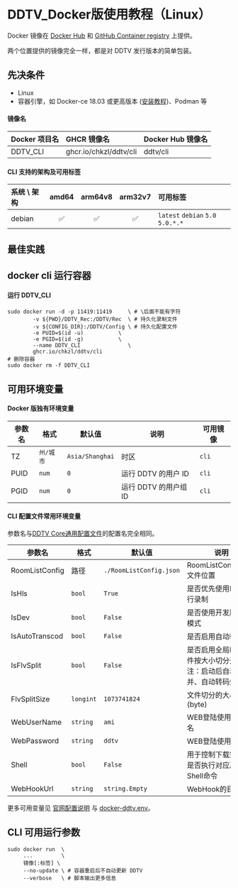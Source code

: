 # DDTV_Docker版使用教程（Linux）

Docker 镜像在 [Docker Hub](https://hub.docker.com/u/ddtv) 和 [GitHub Container registry](https://github.com/CHKZL?tab=packages&repo_name=DDTV) 上提供。

两个位置提供的镜像完全一样，都是对 DDTV 发行版本的简单包装。

## 先决条件
  - Linux
  - 容器引擎，如 Docker-ce 18.03 或更高版本 ([安装教程](https://mirrors.tuna.tsinghua.edu.cn/help/docker-ce/))、Podman 等

#### 镜像名

| Docker 项目名 | GHCR 镜像名 | Docker Hub 镜像名 |
| :---- | :---- | :---- |
| DDTV_CLI | ghcr.io/chkzl/ddtv/cli | ddtv/cli |

#### CLI 支持的架构及可用标签

| 系统 \ 架构 | amd64 | arm64v8 | arm32v7 | 可用标签 |
| :---- | :----: | :----: | :----: | :---- |
| debian | ✅ | ✅ | ✅ | `latest` `debian` `5.0` `5.0.*.*` |

## 最佳实践

## docker cli 运行容器

#### 运行 DDTV_CLI

```shell
sudo docker run -d -p 11419:11419     \ # \后面不能有字符
        -v ${PWD}/DDTV_Rec:/DDTV/Rec  \ # 持久化录制文件
        -v ${CONFIG_DIR}:/DDTV/Config \ # 持久化配置文件
        -e PUID=$(id -u)           \
        -e PGID=$(id -g)           \
        --name DDTV_CLI               \
        ghcr.io/chkzl/ddtv/cli
# 删除容器
sudo docker rm -f DDTV_CLI
```

## 可用环境变量

#### Docker 版独有环境变量

| 参数名 | 格式 | 默认值 | 说明 | 可用镜像 |
| ---- | ---- | ---- | ---- | ---- |
| TZ | `州/城市` | `Asia/Shanghai` | 时区 | `cli` |
| PUID | `num` | `0` | 运行 DDTV 的用户 ID | `cli` |
| PGID | `num` | `0` | 运行 DDTV 的用户组 ID | `cli` |

#### CLI 配置文件常用环境变量

参数名与[DDTV Core通用配置文件](/config/DDTV_Config.html)的配置名完全相同。

| 参数名 | 格式 | 默认值 | 说明 |
| ---- | ---- | ---- | ---- |
| RoomListConfig | 路径 | `./RoomListConfig.json` | RoomListConfig.json文件位置 |
| IsHls | `bool` | `True` | 是否优先使用HLS进行录制 |
| IsDev | `bool` | `False` | 是否使用开发版更新模式 |
| IsAutoTranscod | `bool` | `False` | 是否启用自动转码 |
| IsFlvSplit | `bool` | `False` | 是否启用全局FLV文件按大小切分开关，注：启动后自动合并、自动转码失效 |
| FlvSplitSize | `longint` | `1073741824` | 文件切分的大小(byte) |
| WebUserName | `string` | `ami` | WEB登陆使用的用户名 |
| WebPassword | `string` | `ddtv` | WEB登陆使用的密码 |
| Shell | `bool` | `False` | 用于控制下载完成后是否执行对应房间的Shell命令 |
| WebHookUrl | `string` | `string.Empty` | WebHook的目标地址 |

更多可用变量见 [官网配置说明](/config/DDTV_Config.html#配置说明) 与 [docker-ddtv.env](https://github.com/moomiji/docker-ddtv/blob/docker/docker-ddtv.env)。

## CLI 可用运行参数

```shell
sudo docker run  \
     ...         \
     镜像[:标签] \
     --no-update \ # 容器重启后不自动更新 DDTV
     --verbose   \ # 脚本输出更多信息
```
